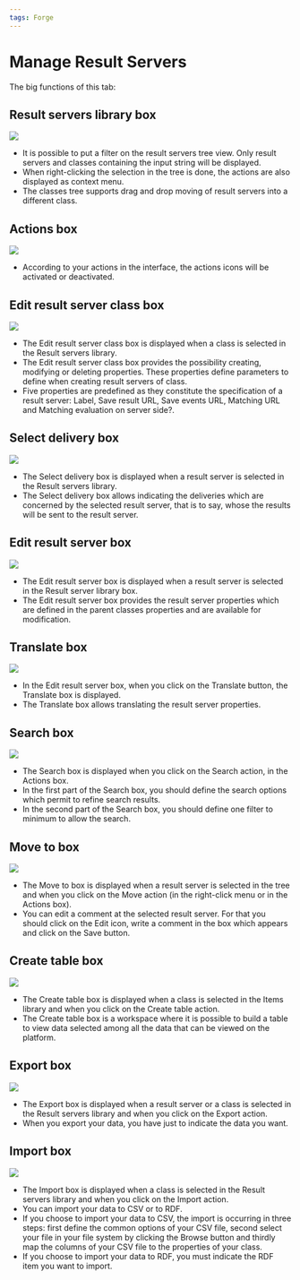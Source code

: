 ```yaml
---
tags: Forge
---
```


Manage Result Servers
=====================

The big functions of this tab:

Result servers library box
--------------------------

![](resources/resultservers-library.png)

-   It is possible to put a filter on the result servers tree view. Only result servers and classes containing the input string will be displayed.
-   When right-clicking the selection in the tree is done, the actions are also displayed as context menu.
-   The classes tree supports drag and drop moving of result servers into a different class.

Actions box
-----------

![](resources/resultservers-actions.png)

-   According to your actions in the interface, the actions icons will be activated or deactivated.

Edit result server class box
----------------------------

![](resources/resultservers-editclass1.png)

-   The Edit result server class box is displayed when a class is selected in the Result servers library.
-   The Edit result server class box provides the possibility creating, modifying or deleting properties. These properties define parameters to define when creating result servers of class.
-   Five properties are predefined as they constitute the specification of a result server: Label, Save result URL, Save events URL, Matching URL and Matching evaluation on server side?.

Select delivery box
-------------------

![](resources/resultservers-selectdelivery.png)

-   The Select delivery box is displayed when a result server is selected in the Result servers library.
-   The Select delivery box allows indicating the deliveries which are concerned by the selected result server, that is to say, whose the results will be sent to the result server.

Edit result server box
----------------------

![](resources/resultservers-edit.png)

-   The Edit result server box is displayed when a result server is selected in the Result server library box.
-   The Edit result server box provides the result server properties which are defined in the parent classes properties and are available for modification.

Translate box
-------------

![](resources/resultservers-translate1.png)

-   In the Edit result server box, when you click on the Translate button, the Translate box is displayed.
-   The Translate box allows translating the result server properties.

Search box
----------

![](resources/resultservers-search1.png)

-   The Search box is displayed when you click on the Search action, in the Actions box.
-   In the first part of the Search box, you should define the search options which permit to refine search results.
-   In the second part of the Search box, you should define one filter to minimum to allow the search.

Move to box
-----------

![](resources/resultservers-move.png)

-   The Move to box is displayed when a result server is selected in the tree and when you click on the Move action (in the right-click menu or in the Actions box).
-   You can edit a comment at the selected result server. For that you should click on the Edit icon, write a comment in the box which appears and click on the Save button.

Create table box
----------------

![](resources/resultservers-createtable1.png)

-   The Create table box is displayed when a class is selected in the Items library and when you click on the Create table action.
-   The Create table box is a workspace where it is possible to build a table to view data selected among all the data that can be viewed on the platform.

Export box
----------

![](resources/resultservers-export2.png)

-   The Export box is displayed when a result server or a class is selected in the Result servers library and when you click on the Export action.
-   When you export your data, you have just to indicate the data you want.

Import box
----------

![](resources/resultservers-import1.png)

-   The Import box is displayed when a class is selected in the Result servers library and when you click on the Import action.
-   You can import your data to CSV or to RDF.
-   If you choose to import your data to CSV, the import is occurring in three steps: first define the common options of your CSV file, second select your file in your file system by clicking the Browse button and thirdly map the columns of your CSV file to the properties of your class.
-   If you choose to import your data to RDF, you must indicate the RDF item you want to import.

